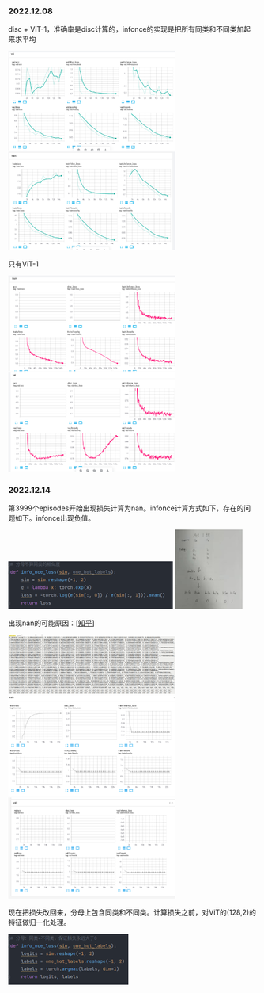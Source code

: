 ### 2022.12.08

disc + ViT-1，准确率是disc计算的，infonce的实现是把所有同类和不同类加起来求平均

<img src="./pic/image-20221214211710614.png" alt="image-20221214211710614" style="zoom:33%;" />

<img src="./pic/image-20221214211732815.png" alt="image-20221214211732815" style="zoom:33%;" />

只有ViT-1

<img src="./pic/image-20221214211940259.png" alt="image-20221214211940259" style="zoom:33%;" />

<img src="./pic/image-20221214211951720.png" alt="image-20221214211951720" style="zoom:33%;" />



### 2022.12.14

第3999个episodes开始出现损失计算为nan。infonce计算方式如下，存在的问题如下。infonce出现负值。

<img src="./pic/image-20221214212039985.png" alt="image-20221214212039985" style="zoom:50%;" />

<img src="./pic/image-20221214212144971.png" alt="image-20221214212144971" style="zoom:33%;" />

出现nan的可能原因：[[知乎](https://zhuanlan.zhihu.com/p/89588946)]

<img src="./pic/image-20221214204501422.png" alt="image-20221214204501422" style="zoom: 33%;" />

<img src="./pic/image-20221214204540766.png" alt="image-20221214204540766" style="zoom:33%;" />

<img src="./pic/image-20221214204557110.png" alt="image-20221214204557110" style="zoom:33%;" />

现在把损失改回来，分母上包含同类和不同类。计算损失之前，对ViT的(128,2)的特征做归一化处理。

<img src="./pic/image-20221214213028772.png" alt="image-20221214213028772" style="zoom: 50%;" />